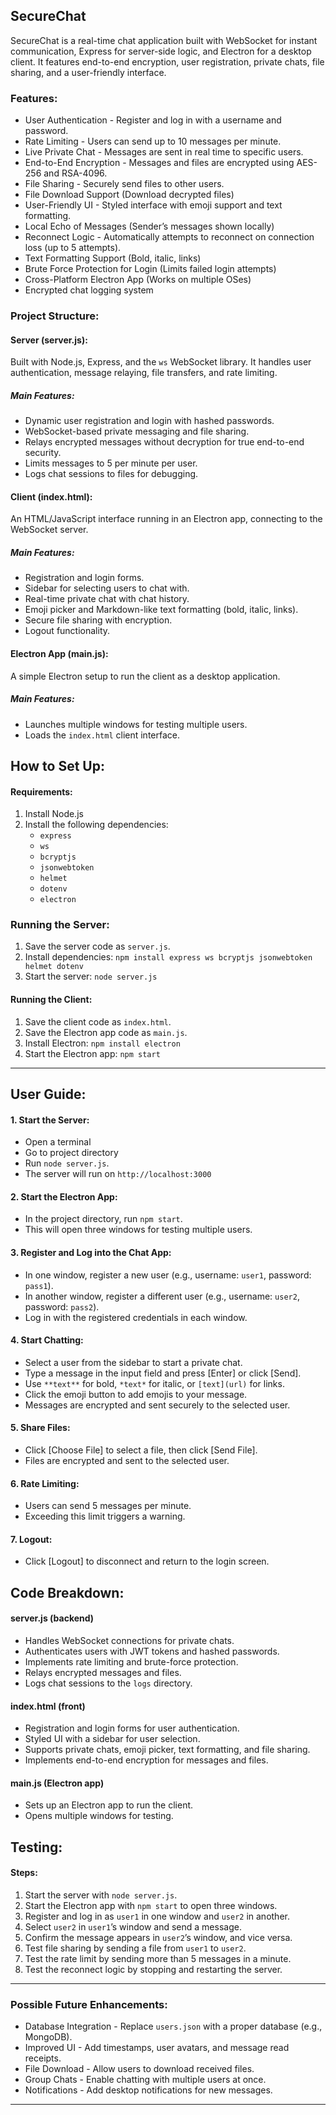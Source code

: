 ## SecureChat

SecureChat is a real-time chat application built with WebSocket for instant communication, Express for server-side logic, and Electron for a desktop client. It features end-to-end encryption, user registration, private chats, file sharing, and a user-friendly interface.

### Features:

- User Authentication - Register and log in with a username and password.
- Rate Limiting - Users can send up to 10 messages per minute.
- Live Private Chat - Messages are sent in real time to specific users.
- End-to-End Encryption - Messages and files are encrypted using AES-256 and RSA-4096.
- File Sharing - Securely send files to other users.
- File Download Support (Download decrypted files)
- User-Friendly UI - Styled interface with emoji support and text formatting.
- Local Echo of Messages (Sender’s messages shown locally)
- Reconnect Logic - Automatically attempts to reconnect on connection loss (up to 5 attempts).
- Text Formatting Support (Bold, italic, links)
- Brute Force Protection for Login (Limits failed login attempts)
- Cross-Platform Electron App (Works on multiple OSes)
- Encrypted chat logging system


### Project Structure:

#### Server (server.js):

Built with Node.js, Express, and the `ws` WebSocket library. It handles user authentication, message relaying, file transfers, and rate limiting.

##### Main Features:
- Dynamic user registration and login with hashed passwords.
- WebSocket-based private messaging and file sharing.
- Relays encrypted messages without decryption for true end-to-end security.
- Limits messages to 5 per minute per user.
- Logs chat sessions to files for debugging.

#### Client (index.html):

An HTML/JavaScript interface running in an Electron app, connecting to the WebSocket server.

##### Main Features:
- Registration and login forms.
- Sidebar for selecting users to chat with.
- Real-time private chat with chat history.
- Emoji picker and Markdown-like text formatting (bold, italic, links).
- Secure file sharing with encryption.
- Logout functionality.

#### Electron App (main.js):

A simple Electron setup to run the client as a desktop application.

##### Main Features:
- Launches multiple windows for testing multiple users.
- Loads the `index.html` client interface.

## How to Set Up:

#### Requirements:
1. Install Node.js
2. Install the following dependencies:
   - `express`
   - `ws`
   - `bcryptjs`
   - `jsonwebtoken`
   - `helmet`
   - `dotenv`
   - `electron`

### Running the Server:
1. Save the server code as `server.js`.
2. Install dependencies: `npm install express ws bcryptjs jsonwebtoken helmet dotenv`
3. Start the server: `node server.js`

#### Running the Client:
1. Save the client code as `index.html`.
2. Save the Electron app code as `main.js`.
3. Install Electron: `npm install electron`
4. Start the Electron app: `npm start`

---

## User Guide:

#### 1. Start the Server:
- Open a terminal
- Go to project directory
- Run `node server.js`.
- The server will run on `http://localhost:3000`

#### 2. Start the Electron App:
- In the project directory, run `npm start`.
- This will open three windows for testing multiple users.

#### 3. Register and Log into the Chat App:
- In one window, register a new user (e.g., username: `user1`, password: `pass1`).
- In another window, register a different user (e.g., username: `user2`, password: `pass2`).
- Log in with the registered credentials in each window.

#### 4. Start Chatting:
- Select a user from the sidebar to start a private chat.
- Type a message in the input field and press [Enter] or click [Send].
- Use `**text**` for bold, `*text*` for italic, or `[text](url)` for links.
- Click the emoji button to add emojis to your message.
- Messages are encrypted and sent securely to the selected user.

#### 5. Share Files:
- Click [Choose File] to select a file, then click [Send File].
- Files are encrypted and sent to the selected user.

#### 6. Rate Limiting:
- Users can send 5 messages per minute.
- Exceeding this limit triggers a warning.

#### 7. Logout:
- Click [Logout] to disconnect and return to the login screen.

## Code Breakdown:

#### server.js (backend)
- Handles WebSocket connections for private chats.
- Authenticates users with JWT tokens and hashed passwords.
- Implements rate limiting and brute-force protection.
- Relays encrypted messages and files.
- Logs chat sessions to the `logs` directory.

#### index.html (front)
- Registration and login forms for user authentication.
- Styled UI with a sidebar for user selection.
- Supports private chats, emoji picker, text formatting, and file sharing.
- Implements end-to-end encryption for messages and files.

#### main.js (Electron app)
- Sets up an Electron app to run the client.
- Opens multiple windows for testing.

## Testing:

#### Steps:
1. Start the server with `node server.js`.
2. Start the Electron app with `npm start` to open three windows.
3. Register and log in as `user1` in one window and `user2` in another.
4. Select `user2` in `user1`’s window and send a message.
5. Confirm the message appears in `user2`’s window, and vice versa.
6. Test file sharing by sending a file from `user1` to `user2`.
7. Test the rate limit by sending more than 5 messages in a minute.
8. Test the reconnect logic by stopping and restarting the server.

---

### Possible Future Enhancements:

- Database Integration - Replace `users.json` with a proper database (e.g., MongoDB).
- Improved UI - Add timestamps, user avatars, and message read receipts.
- File Download - Allow users to download received files.
- Group Chats - Enable chatting with multiple users at once.
- Notifications - Add desktop notifications for new messages.

---

